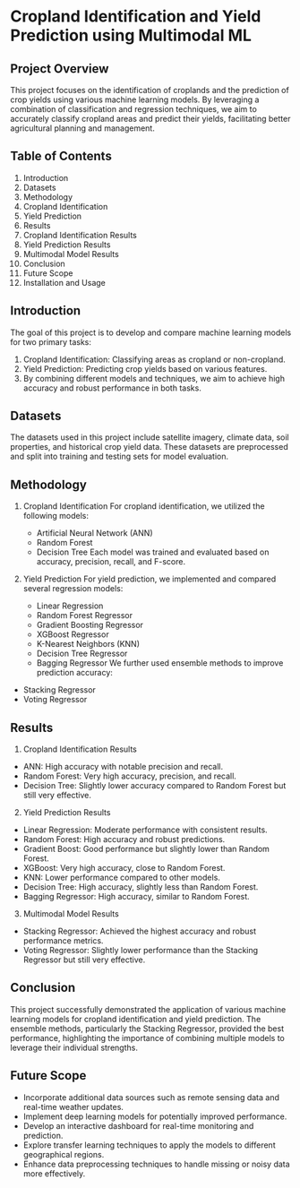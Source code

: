 # Cropland Identification and Yield Prediction using Multimodal ML
## Project Overview
This project focuses on the identification of croplands and the prediction of crop yields using various machine learning models. By leveraging a combination of classification and regression techniques, we aim to accurately classify cropland areas and predict their yields, facilitating better agricultural planning and management.

## Table of Contents
1. Introduction
2. Datasets
3. Methodology
4. Cropland Identification
5. Yield Prediction
6. Results
7. Cropland Identification Results
8. Yield Prediction Results
9. Multimodal Model Results
10. Conclusion
11. Future Scope
12. Installation and Usage

## Introduction
The goal of this project is to develop and compare machine learning models for two primary tasks:

1. Cropland Identification: Classifying areas as cropland or non-cropland.
2. Yield Prediction: Predicting crop yields based on various features.
3. By combining different models and techniques, we aim to achieve high accuracy and robust performance in both tasks.

## Datasets
The datasets used in this project include satellite imagery, climate data, soil properties, and historical crop yield data. These datasets are preprocessed and split into training and testing sets for model evaluation.

## Methodology
1. Cropland Identification
   For cropland identification, we utilized the following models:

   - Artificial Neural Network (ANN)
   - Random Forest
   - Decision Tree
Each model was trained and evaluated based on accuracy, precision, recall, and F-score.

2. Yield Prediction
   For yield prediction, we implemented and compared several regression models:

   - Linear Regression
   - Random Forest Regressor
   - Gradient Boosting Regressor
   - XGBoost Regressor
   - K-Nearest Neighbors (KNN)
   - Decision Tree Regressor
   - Bagging Regressor
We further used ensemble methods to improve prediction accuracy:
- Stacking Regressor
- Voting Regressor

## Results
1. Cropland Identification Results
- ANN: High accuracy with notable precision and recall.
- Random Forest: Very high accuracy, precision, and recall.
- Decision Tree: Slightly lower accuracy compared to Random Forest but still very effective.
2. Yield Prediction Results
- Linear Regression: Moderate performance with consistent results.
- Random Forest: High accuracy and robust predictions.
- Gradient Boost: Good performance but slightly lower than Random Forest.
- XGBoost: Very high accuracy, close to Random Forest.
- KNN: Lower performance compared to other models.
- Decision Tree: High accuracy, slightly less than Random Forest.
- Bagging Regressor: High accuracy, similar to Random Forest.
3. Multimodal Model Results
- Stacking Regressor: Achieved the highest accuracy and robust performance metrics.
- Voting Regressor: Slightly lower performance than the Stacking Regressor but still very effective.

## Conclusion
This project successfully demonstrated the application of various machine learning models for cropland identification and yield prediction. The ensemble methods, particularly the Stacking Regressor, provided the best performance, highlighting the importance of combining multiple models to leverage their individual strengths.

## Future Scope
- Incorporate additional data sources such as remote sensing data and real-time weather updates.
- Implement deep learning models for potentially improved performance.
- Develop an interactive dashboard for real-time monitoring and prediction.
- Explore transfer learning techniques to apply the models to different geographical regions.
- Enhance data preprocessing techniques to handle missing or noisy data more effectively.


